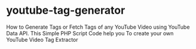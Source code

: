 # youtube-tag-generator
How to Generate Tags or Fetch Tags of any YouTube Video using YouTube Data API. This Simple PHP Script Code help you To create your own YouTube Video Tag Extractor
